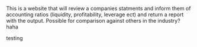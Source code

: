 This is a website that will review a companies statments and inform them of accounting ratios (liquidity, profitability, leverage ect) and return a report with the output. Possible for comparison against others in the industry? haha 


testing